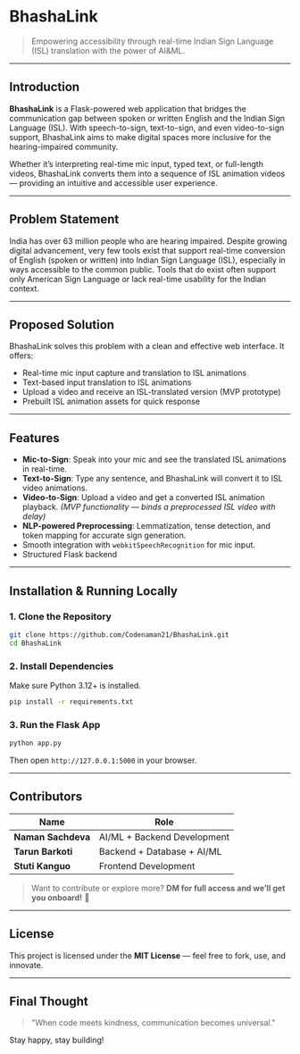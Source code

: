 # BhashaLink

> Empowering accessibility through real-time Indian Sign Language (ISL) translation with the power of AI&ML.

---

## Introduction

**BhashaLink** is a Flask-powered web application that bridges the communication gap between spoken or written English and the Indian Sign Language (ISL). With speech-to-sign, text-to-sign, and even video-to-sign support, BhashaLink aims to make digital spaces more inclusive for the hearing-impaired community.

Whether it’s interpreting real-time mic input, typed text, or full-length videos, BhashaLink converts them into a sequence of ISL animation videos — providing an intuitive and accessible user experience.

---

## Problem Statement

India has over 63 million people who are hearing impaired. Despite growing digital advancement, very few tools exist that support real-time conversion of English (spoken or written) into Indian Sign Language (ISL), especially in ways accessible to the common public. Tools that do exist often support only American Sign Language or lack real-time usability for the Indian context.

---

## Proposed Solution

BhashaLink solves this problem with a clean and effective web interface. It offers:

* Real-time mic input capture and translation to ISL animations
* Text-based input translation to ISL animations
* Upload a video and receive an ISL-translated version (MVP prototype)
* Prebuilt ISL animation assets for quick response

---

## Features

*  **Mic-to-Sign**: Speak into your mic and see the translated ISL animations in real-time.
*  **Text-to-Sign**: Type any sentence, and BhashaLink will convert it to ISL video animations.
*  **Video-to-Sign**: Upload a video and get a converted ISL animation playback. *(MVP functionality — binds a preprocessed ISL video with delay)*
*  **NLP-powered Preprocessing**: Lemmatization, tense detection, and token mapping for accurate sign generation.
*  Smooth integration with `webkitSpeechRecognition` for mic input.
*  Structured Flask backend

---

##  Installation & Running Locally

### 1. Clone the Repository

```bash
git clone https://github.com/Codenaman21/BhashaLink.git
cd BhashaLink
```

### 2. Install Dependencies

Make sure Python 3.12+ is installed.

```bash
pip install -r requirements.txt
```

### 3. Run the Flask App

```bash
python app.py
```

Then open `http://127.0.0.1:5000` in your browser.

---

## Contributors

| Name               | Role                        |
| ------------------ | --------------------------- |
| **Naman Sachdeva** | AI/ML + Backend Development |
| **Tarun Barkoti**  | Backend + Database + AI/ML  |
| **Stuti Kanguo**   | Frontend Development        |

> Want to contribute or explore more? **DM for full access and we’ll get you onboard!** 🚀

---

## License

This project is licensed under the **MIT License** — feel free to fork, use, and innovate.

---

## Final Thought

> "When code meets kindness, communication becomes universal."

Stay happy, stay building!
